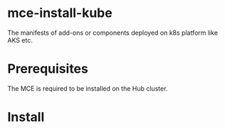 # mce-install-kube
The manifests of add-ons or components deployed on k8s platform like AKS etc.

# Prerequisites

The MCE is required to be installed on the Hub cluster.

# Install

